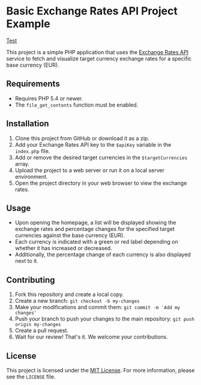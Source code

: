 <h1>Basic Exchange Rates API Project Example</h1>

<a href="https://onlinephp.io/c/844c4">Test</a>

<p>This project is a simple PHP application that uses the <a href="https://exchangeratesapi.io/">Exchange Rates API</a> service to fetch and visualize target currency exchange rates for a specific base currency (EUR).</p>

<h2>Requirements</h2>

<ul>
  <li>Requires PHP 5.4 or newer.</li>
  <li>The <code>file_get_contents</code> function must be enabled.</li>
</ul>

<h2>Installation</h2>

<ol>
  <li>Clone this project from GitHub or download it as a zip.</li>
  <li>Add your Exchange Rates API key to the <code>$apiKey</code> variable in the <code>index.php</code> file.</li>
  <li>Add or remove the desired target currencies in the <code>$targetCurrencies</code> array.</li>
  <li>Upload the project to a web server or run it on a local server environment.</li>
  <li>Open the project directory in your web browser to view the exchange rates.</li>
</ol>

<h2>Usage</h2>

<ul>
  <li>Upon opening the homepage, a list will be displayed showing the exchange rates and percentage changes for the specified target currencies against the base currency (EUR).</li>
  <li>Each currency is indicated with a green or red label depending on whether it has increased or decreased.</li>
  <li>Additionally, the percentage change of each currency is also displayed next to it.</li>
</ul>

<h2>Contributing</h2>

<ol>
  <li>Fork this repository and create a local copy.</li>
  <li>Create a new branch: <code>git checkout -b my-changes</code></li>
  <li>Make your modifications and commit them: <code>git commit -m 'Add my changes'</code></li>
  <li>Push your branch to push your changes to the main repository: <code>git push origin my-changes</code></li>
  <li>Create a pull request.</li>
  <li>Wait for our review! That's it. We welcome your contributions.</li>
</ol>

<h2>License</h2>

<p>This project is licensed under the <a href="LICENSE">MIT License</a>. For more information, please see the <code>LICENSE</code> file.</p>
